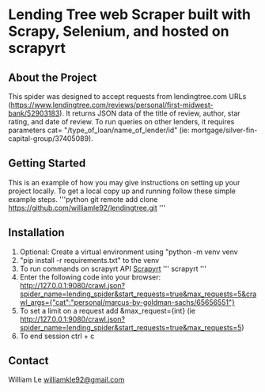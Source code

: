 # Lending Tree web Scraper built with Scrapy, Selenium,  and hosted on scrapyrt
## About the Project
This spider was designed to accept requests from lendingtree.com URLs (https://www.lendingtree.com/reviews/personal/first-midwest-bank/52903183). It returns JSON data of the title of review, author, star rating, and date of review. To run queries on other lenders, it requires parameters cat= "/type_of_loan/name_of_lender/id" (ie: mortgage/silver-fin-capital-group/37405089). 

## Getting Started 
This is an example of how you may give instructions on setting up your project locally. To get a local copy up and running follow these simple example steps.
'''python
git remote add clone https://github.com/williamle92/lendingtree.git
'''
## Installation
1. Optional: Create a virtual environment using "python -m venv venv
2. "pip install -r requirements.txt" to the venv
3. To run commands on scrapyrt API [Scrapyrt](https://scrapyrt.readthedocs.io/en/stable/)
''' scrapyrt '''
4. Enter the following code into your browser: http://127.0.0.1:9080/crawl.json?spider_name=lending_spider&start_requests=true&max_requests=5&crawl_args={"cat":"personal/marcus-by-goldman-sachs/65656551"}
5. To set a limit on a request add &max_request={int} (ie http://127.0.0.1:9080/crawl.json?spider_name=lending_spider&start_requests=true&max_requests=5)
6. To end session ctrl + c

## Contact
William Le williamkle92@gmail.com
